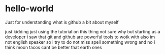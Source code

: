# hello-world
Just for understanding what is github 
a bit about myself

just kidding just using the tutorial on this thing not sure why but starting as a developer i saw that git and github are powerful tools to wotk with
also im not english speaker so i try to do not miss spell something wrong and no i think moon tacos cant be better that earth ones
